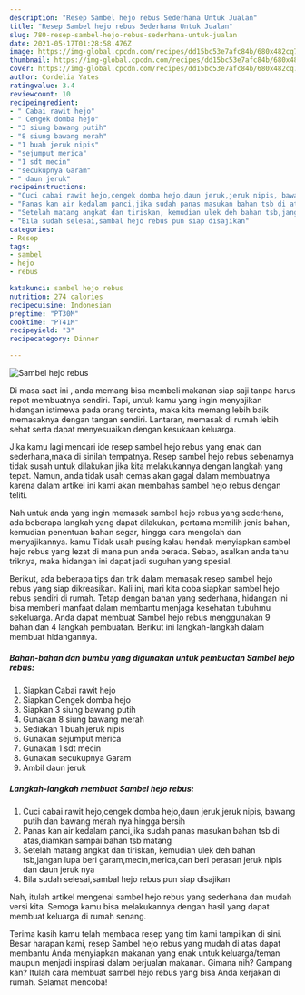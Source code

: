 ```yaml
---
description: "Resep Sambel hejo rebus Sederhana Untuk Jualan"
title: "Resep Sambel hejo rebus Sederhana Untuk Jualan"
slug: 780-resep-sambel-hejo-rebus-sederhana-untuk-jualan
date: 2021-05-17T01:28:58.476Z
image: https://img-global.cpcdn.com/recipes/dd15bc53e7afc84b/680x482cq70/sambel-hejo-rebus-foto-resep-utama.jpg
thumbnail: https://img-global.cpcdn.com/recipes/dd15bc53e7afc84b/680x482cq70/sambel-hejo-rebus-foto-resep-utama.jpg
cover: https://img-global.cpcdn.com/recipes/dd15bc53e7afc84b/680x482cq70/sambel-hejo-rebus-foto-resep-utama.jpg
author: Cordelia Yates
ratingvalue: 3.4
reviewcount: 10
recipeingredient:
- " Cabai rawit hejo"
- " Cengek domba hejo"
- "3 siung bawang putih"
- "8 siung bawang merah"
- "1 buah jeruk nipis"
- "sejumput merica"
- "1 sdt mecin"
- "secukupnya Garam"
- " daun jeruk"
recipeinstructions:
- "Cuci cabai rawit hejo,cengek domba hejo,daun jeruk,jeruk nipis, bawang putih dan bawang merah nya hingga bersih"
- "Panas kan air kedalam panci,jika sudah panas masukan bahan tsb di atas,diamkan sampai bahan tsb matang"
- "Setelah matang angkat dan tiriskan, kemudian ulek deh bahan tsb,jangan lupa beri garam,mecin,merica,dan beri perasan jeruk nipis dan daun jeruk nya"
- "Bila sudah selesai,sambal hejo rebus pun siap disajikan"
categories:
- Resep
tags:
- sambel
- hejo
- rebus

katakunci: sambel hejo rebus 
nutrition: 274 calories
recipecuisine: Indonesian
preptime: "PT30M"
cooktime: "PT41M"
recipeyield: "3"
recipecategory: Dinner

---
```



![Sambel hejo rebus](https://img-global.cpcdn.com/recipes/dd15bc53e7afc84b/680x482cq70/sambel-hejo-rebus-foto-resep-utama.jpg)

Di masa  saat ini , anda memang bisa membeli makanan siap saji tanpa harus repot membuatnya sendiri. Tapi, untuk kamu yang ingin menyajikan hidangan istimewa pada orang tercinta, maka kita memang lebih baik memasaknya dengan tangan sendiri. Lantaran, memasak di rumah lebih sehat serta dapat menyesuaikan dengan kesukaan keluarga.

Jika kamu lagi mencari ide resep sambel hejo rebus yang enak dan sederhana,maka di sinilah tempatnya. Resep sambel hejo rebus  sebenarnya tidak susah untuk dilakukan jika kita melakukannya dengan langkah yang tepat. Namun, anda tidak usah cemas akan gagal dalam membuatnya 
karena dalam artikel ini kami akan membahas sambel hejo rebus dengan teliti.  



Nah untuk anda yang ingin memasak sambel hejo rebus yang sederhana, ada beberapa langkah yang dapat dilakukan, pertama memilih jenis bahan, kemudian penentuan bahan segar, hingga cara mengolah dan menyajikannya. kamu Tidak usah pusing kalau hendak menyiapkan sambel hejo rebus yang lezat di mana pun anda berada. Sebab, asalkan anda  tahu triknya, maka hidangan ini dapat jadi suguhan yang spesial.

Berikut, ada beberapa tips dan trik dalam memasak resep sambel hejo rebus yang siap dikreasikan. Kali ini, mari kita coba siapkan sambel hejo rebus sendiri di rumah. Tetap dengan bahan yang sederhana, hidangan ini bisa memberi manfaat dalam membantu menjaga kesehatan tubuhmu sekeluarga. Anda dapat membuat Sambel hejo rebus menggunakan 9 bahan dan 4 langkah pembuatan. Berikut ini langkah-langkah dalam membuat hidangannya.

<!--inarticleads1-->

##### Bahan-bahan dan bumbu yang digunakan untuk pembuatan Sambel hejo rebus:

1. Siapkan  Cabai rawit hejo
1. Siapkan  Cengek domba hejo
1. Siapkan 3 siung bawang putih
1. Gunakan 8 siung bawang merah
1. Sediakan 1 buah jeruk nipis
1. Gunakan sejumput merica
1. Gunakan 1 sdt mecin
1. Gunakan secukupnya Garam
1. Ambil  daun jeruk




<!--inarticleads2-->

##### Langkah-langkah membuat Sambel hejo rebus:

1. Cuci cabai rawit hejo,cengek domba hejo,daun jeruk,jeruk nipis, bawang putih dan bawang merah nya hingga bersih
1. Panas kan air kedalam panci,jika sudah panas masukan bahan tsb di atas,diamkan sampai bahan tsb matang
1. Setelah matang angkat dan tiriskan, kemudian ulek deh bahan tsb,jangan lupa beri garam,mecin,merica,dan beri perasan jeruk nipis dan daun jeruk nya
1. Bila sudah selesai,sambal hejo rebus pun siap disajikan




Nah, itulah artikel mengenai  sambel hejo rebus  yang sederhana dan mudah versi kita. Semoga kamu bisa melakukannya dengan hasil yang dapat membuat keluarga di rumah senang. 

Terima kasih kamu telah membaca resep yang tim kami tampilkan di sini. Besar harapan kami, resep  Sambel hejo rebus yang mudah di atas dapat membantu Anda menyiapkan makanan yang enak untuk keluarga/teman maupun menjadi inspirasi dalam berjualan makanan. Gimana nih? Gampang kan? Itulah cara membuat sambel hejo rebus yang bisa Anda kerjakan di rumah. Selamat mencoba!

